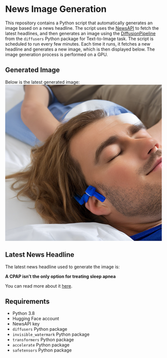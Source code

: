 # News Image Generation
This repository contains a Python script that automatically generates an image based on a news headline. The script uses the [NewsAPI](https://newsapi.org/) to fetch the latest headlines, and then generates an image using the [DiffusionPipeline](https://github.com/huggingface/diffusers) from the `diffusers` Python package for Text-to-Image task.
The script is scheduled to run every few minutes. Each time it runs, it fetches a new headline and generates a new image, which is then displayed below. The image generation process is performed on a GPU.

## Generated Image
Below is the latest generated image:
![Generated Image](image.png)

## Latest News Headline
The latest news headline used to generate the image is:

**A CPAP isn’t the only option for treating sleep apnea**

You can read more about it [here](https://news.google.com/rss/articles/CBMiigFBVV95cUxQWEJJcXkyV21ibURHaUNyV2ZlZUwwMHNtUDdST3pKVnV2UEhVZkVMMUxLTXlBeGZlczJtdmNPWTBTdGxBUHNTUnBPanBmZEgyLWlDNXpzcUVUSW5LS2pyWFl6X090d2tteVM1cUo5OWVSZVQydTNUMHRKMWpGMGpGSjBqS2JPUGs2UlE?oc=5).

## Requirements
- Python 3.8
- Hugging Face account
- NewsAPI key
- `diffusers` Python package
- `invisible_watermark` Python package
- `transformers` Python package
- `accelerate` Python package
- `safetensors` Python package

